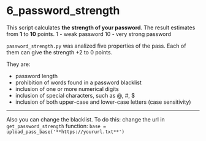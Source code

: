 # 6_password_strength 
  This script calculates **the strength of your password**. The result estimates from __1__ to __10__ points. 
1 - weak password
10 - very strong password

`password_strength.py` was analized  five properties of the pass. Each of them can give the strength +2 to 0 points.

They are: 

* password length
* prohibition of words found in a password blacklist
* inclusion of one or more numerical digits
* inclusion of special characters, such as @, #, $
* inclusion of both upper-case and lower-case letters (case sensitivity)

___

Also you can change the blacklist.  To do this: 
  change the url in `get_password_strength` function:
  `base = upload_pass_base('**https://yoururl.txt**')`
   
